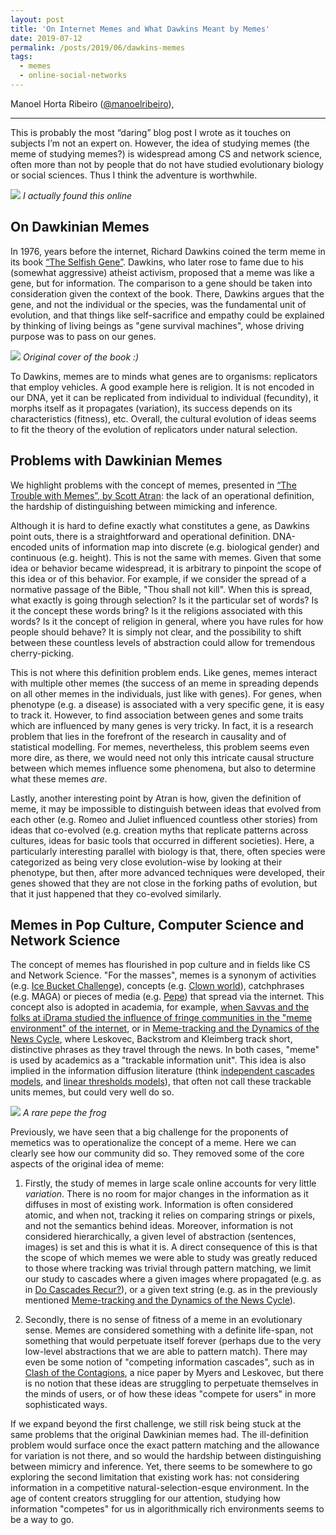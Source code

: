 ```yaml
---
layout: post
title: 'On Internet Memes and What Dawkins Meant by Memes'
date: 2019-07-12
permalink: /posts/2019/06/dawkins-memes
tags:
  - memes
  - online-social-networks
---
```


Manoel Horta Ribeiro ([@manoelribeiro](https://twitter.com/manoelribeiro)),

---

This is probably the most “daring” blog post I wrote as it touches on subjects I’m not an expert on. However, the idea of studying memes (the meme of studying memes?) is widespread among CS and network science, often more than not by people that do not have studied evolutionary biology or social sciences. Thus I think the adventure is worthwhile. 


<img src="{{ site.baseurl }}/images/2019-07-12-Dawkins-Memes/dawkins_meme.jpg" >
<em>I actually found this online</em>

## On Dawkinian Memes


In 1976, years before the internet, Richard Dawkins coined the term meme in its book [“The Selfish Gene”](https://en.wikipedia.org/wiki/The_Selfish_Gene). Dawkins, who later rose to fame due to his (somewhat aggressive) atheist activism, proposed that a meme was like a gene, but for information. The comparison to a gene should be taken into consideration given the context of the book. There, Dawkins argues that the gene, and not the individual or the species, was the fundamental unit of evolution, and that things like self-sacrifice and empathy could be explained by thinking of living beings as "gene survival machines", whose driving purpose was to pass on our genes.

<img src="{{ site.baseurl }}/images/2019-07-12-Dawkins-Memes/The_Selfish_Gene3.jpg" >
<em>Original cover of the book :)</em>

To Dawkins, memes are to minds what genes are to organisms: replicators that employ vehicles. A good example here is religion. It is not encoded in our DNA, yet it can be replicated from individual to individual (fecundity), it morphs itself as it propagates (variation), its success depends on its characteristics (fitness), etc. Overall, the cultural evolution of ideas seems to fit the theory of the evolution of replicators under natural selection.

## Problems with Dawkinian Memes

We highlight problems with the concept of memes, presented in [“The Trouble with Memes”, by Scott Atran](https://link.springer.com/content/pdf/10.1007/s12110-001-1003-0.pdf
): the lack of an operational definition, the hardship of distinguishing between mimicking and inference.

Although it is hard to define exactly what constitutes a gene, as Dawkins point outs, there is a straightforward and operational definition. DNA-encoded units of information map into discrete (e.g. biological gender) and continuous (e.g. height). This is not the same with memes. Given that some idea or behavior became widespread, it is arbitrary to pinpoint the scope of this idea or of this behavior. For example, if we consider the spread of a normative passage of the Bible, "Thou shall not kill". When this is spread, what exactly is going through selection? Is it the particular set of words? Is it the concept these words bring? Is it the religions associated with this words? Is it the concept of religion in general, where you have rules for how people should behave? It is simply not clear, and the possibility to shift between these countless levels of abstraction could allow for tremendous cherry-picking. 

This is not where this definition problem ends.
Like genes, memes interact with multiple other memes (the success of an meme in spreading depends on all other memes in the individuals, just like with genes). For genes, when phenotype (e.g. a disease) is associated with a very specific gene, it is easy to track it. However, to find association between genes and some traits which are influenced by many genes is very tricky. In fact, it is a research problem that lies in the forefront of the research in causality and of statistical modelling. For memes, nevertheless, this problem seems even more dire, as there, we would need not only this intricate causal structure between which memes influence some phenomena, but also to determine what these memes _are_. 


Lastly, another interesting point by Atran is how, given the definition of meme, it may be impossible to distinguish between ideas that evolved from each other (e.g. Romeo and Juliet influenced countless other stories) from ideas that co-evolved (e.g. creation myths that replicate patterns across cultures, ideas for basic tools that occurred in different societies). Here, a particularly interesting parallel with biology is that, there, often species were categorized as being very close evolution-wise by looking at their phenotype, but then, after more advanced techniques were developed, their genes showed that they are not close in the forking paths of evolution, but that it just happened that they co-evolved similarly. 



## Memes in Pop Culture, Computer Science and Network Science

The concept of memes has flourished in pop culture and in fields like CS and Network Science. "For the masses", memes is a synonym of activities (e.g. [Ice Bucket Challenge](https://knowyourmeme.com/memes/ice-bucket-challenge)), concepts (e.g. [Clown world](https://knowyourmeme.com/memes/clown-pepe-honk-honk-clown-world)), catchphrases (e.g. MAGA) or pieces of media (e.g. [Pepe](https://knowyourmeme.com/memes/pepe-the-frog)) that spread via the internet. This concept also is adopted in academia, for example, [when 
Savvas and the folks at iDrama studied the influence of fringe communities in the "meme environment" of the internet](https://arxiv.org/abs/1805.12512), or in [Meme-tracking and the Dynamics of the News Cycle](https://dl.acm.org/citation.cfm?id=1557077), where Leskovec, Backstrom and Kleimberg track short, distinctive phrases as they travel through the news.
 In both cases, "meme" is used by academics as a "trackable information unit". This idea is also implied in the information diffusion literature (think [independent cascades models](https://link.springer.com/article/10.1023/A:1011122126881), and [linear thresholds models](https://www.journals.uchicago.edu/doi/abs/10.1086/226707)), that often not call these trackable units memes, but could very well do so.
 
 
<img src="{{ site.baseurl }}/images/2019-07-12-Dawkins-Memes/rare_pepe.jpg" >
<em>A rare pepe the frog</em>

 Previously, we have seen that a big challenge for the proponents of memetics was to operationalize the concept of a meme. Here we can clearly see how our community did so. They removed some of the core aspects of the original idea of meme:
 
1. Firstly, the study of memes in large scale online accounts for very little *variation*. There is no room for major changes in the information as it diffuses in most of existing work. Information is often considered atomic, and when not, tracking it relies on comparing strings or pixels, and not the semantics behind ideas. Moreover, information is not considered hierarchically, a given level of abstraction (sentences, images) is set and this is what it is. A direct consequence of this is that the scope of which memes we were able to study was greatly reduced to those where tracking was trivial through pattern matching, we limit our study to cascades where a given images where propagated (e.g. as in [Do Cascades Recur?](https://dl.acm.org/citation.cfm?id=2882993)), or a given text string (e.g. as in the previously mentioned [Meme-tracking and the Dynamics of the News Cycle](https://dl.acm.org/citation.cfm?id=1557077)). 

2. Secondly, there is no sense of fitness of a meme in an evolutionary sense. Memes are considered something with a definite life-span, not something that would perpetuate itself forever (perhaps due to the very low-level abstractions that we are able to pattern match). There may even be some notion of "competing information cascades", such as in [Clash of the Contagions](http://dx.doi.org/10.1109/ICDM.2012.159), a nice paper by Myers and Leskovec, but there is no notion that these ideas are struggling to perpetuate themselves in the minds of users, or of how these ideas "compete for users" in more sophisticated ways. 

If we expand beyond the first challenge, we still risk being stuck at the same problems that the original Dawkinian memes had. The ill-definition problem would surface once the exact pattern matching and the allowance for variation is not there, and so would the hardship between distinguishing between mimicry and inference. Yet, there seems to be somewhere to go exploring the second limitation that existing work has: not considering information in a competitive natural-selection-esque environment. In the age of content creators struggling for our attention, studying how information "competes" for us in algorithmically rich environments seems to be a way to go.

